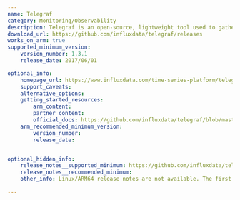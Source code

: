 ```yaml
---
name: Telegraf
category: Monitoring/Observability
description: Telegraf is an open-source, lightweight tool used to gather, process, and transmit metrics and event data from multiple sources.
download_url: https://github.com/influxdata/telegraf/releases
works_on_arm: true
supported_minimum_version:
    version_number: 1.3.1
    release_date: 2017/06/01

optional_info:
    homepage_url: https://www.influxdata.com/time-series-platform/telegraf/
    support_caveats:
    alternative_options:
    getting_started_resources:
        arm_content: 
        partner_content: 
        official_docs: https://github.com/influxdata/telegraf/blob/master/docs/INSTALL_GUIDE.md
    arm_recommended_minimum_version:
        version_number: 
        release_date:


optional_hidden_info:
    release_notes__supported_minimum: https://github.com/influxdata/telegraf/releases/tag/1.3.1
    release_notes__recommended_minimum:
    other_info: Linux/ARM64 release notes are not available. The first Linux/ARM64 tar is available in version [v1.3.1](https://github.com/influxdata/telegraf/releases/tag/1.3.1).
    
---
```

